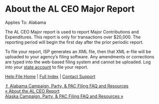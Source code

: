  About the AL CEO Major Report
==========

Applies To: Alabama

 The AL CEO Major report is used to report Major Contributions and Expenditures. This report is only for transactions over $20,000. The reporting period will begin the first day after the prior periodic report. 

To file your report, ISP generates an XML file, then that XML e-file will be uploaded to your agency’s filing software. Any amendments or corrections are typed into the web-based filing system and cannot be uploaded. Log into your [state account](https://fcpa.alabamavotes.gov/CampaignFinance/UserLogin.aspx) to file your report. 

[Help File Home](/help/) | [Full Index](/Help-File-Directory/) | [Contact Support](mailto:support@ISPolitical.com)

[⇑ Alabama Campaign, Party, & PAC Filing FAQ and Resources](/Alabama-Campaign-Party-PAC-Filing-FAQ-and-Resources)  
[« About the AL CEO Report](/About-the-AL-CEO-Report)  
[Alaska Campaign, Party, & PAC Filing FAQ and Resources »](/Alaska-Campaign-Party-PAC-Filing-FAQ-and-Resources)